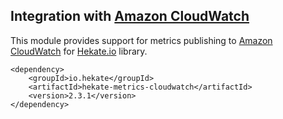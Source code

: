 ## Integration with [Amazon CloudWatch](https://aws.amazon.com/cloudwatch/)
 
This module provides support for metrics publishing to [Amazon CloudWatch](https://aws.amazon.com/cloudwatch/) 
for [Hekate.io](https://github.com/hekate-io/hekate) library.
 
 ```
 <dependency>
     <groupId>io.hekate</groupId>
     <artifactId>hekate-metrics-cloudwatch</artifactId>
     <version>2.3.1</version>
 </dependency>
 ```
